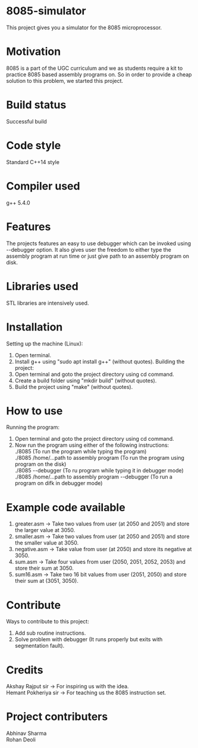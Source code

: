 # 8085-simulator
This project gives you a simulator for the 8085 microprocessor.

# Motivation
8085 is a part of the UGC curriculum and we as students require a kit to practice 8085 based assembly programs on. So in order to provide a cheap solution to this problem, we started this project.

# Build status
Successful build

# Code style
Standard C++14 style

# Compiler used
g++ 5.4.0

# Features
The projects features an easy to use debugger which can be invoked using --debugger option.
It also gives user the freedom to either type the assembly program at run time or just give path to an assembly program on disk.

# Libraries used
STL libraries are intensively used.

# Installation
Setting up the machine (Linux):
1. Open terminal.
2. Install g++ using "sudo apt install g++" (without quotes).
Building the project:
1. Open terminal and goto the project directory using cd command.
2. Create a build folder using "mkdir build" (without quotes).
3. Build the project using "make" (without quotes).

# How to use
Running the program:
1. Open terminal and goto the project directory using cd command.
2. Now run the program using either of the following instructions:  
   ./8085 (To run the program while typing the program)  
   ./8085 /home/...path to assembly program (To run the program using program on the disk)  
   ./8085 --debugger (To ru program while typing it in debugger mode)  
   ./8085 /home/...path to assembly program --debugger (To run a program on difk in debugger mode)  

# Example code available
1. greater.asm -> Take two values from user (at 2050 and 2051) and store the larger value at 3050.
2. smaller.asm -> Take two values from user (at 2050 and 2051) and store the smaller value at 3050.
3. negative.asm -> Take value from user (at 2050) and store its negative at 3050.
4. sum.asm -> Take four values from user (2050, 2051, 2052, 2053) and store their sum at 3050.
5. sum16.asm -> Take two 16 bit values from user (2051, 2050) and store their sum at (3051, 3050).

# Contribute
Ways to contribute to this project:
1. Add sub routine instructions.
2. Solve problem with debugger (It runs properly but exits with segmentation fault).

# Credits
Akshay Rajput sir -> For inspiring us with the idea.  
Hemant Pokheriya sir -> For teaching us the 8085 instruction set.  

# Project contributers
Abhinav Sharma  
Rohan Deoli
